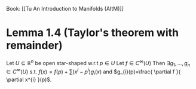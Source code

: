 Book: [[Tu An Introduction to Manifolds (AItM)]]
# Lemma 1.4 (Taylor's theorem with remainder)
Let $U\subseteq \mathbb{R}^{n}$ be open star-shaped w.r.t $p\in U$
Let $f\in C^{\infty}(U)$
Then $\exists g_{1},\dots,g_{n}\in C^{\infty}(U)$ s.t. $f(x)=f(p)+\sum(x^{i}-p^{i})g_{i}(x)$ and $g_{i}(p)=\frac{ \partial f }{ \partial x^{i} }(p)$.